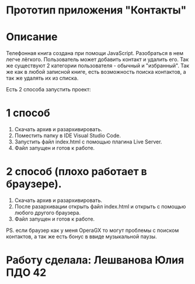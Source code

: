 ﻿# Прототип приложения "Контакты"

# Описание

Телефонная книга создана при помощи JavaScript. 
Разобраться в нем легче лёгкого. Пользователь может добавить контакт и удалить его. Так же существуют 2 категории пользователя - обычный  и "избранный". Так же как в любой записной книге, есть возможность поиска контактов, а так же удалять их из списка.

Есть 2 способа запустить проект:

# 1 способ

1. Скачать архив и разархивировать.
2. Поместить папку в IDE Visual Studio Code.
3. Запустить файл index.html с помощью плагина Live Server.
4. Файл запущен и готов к работе.

# 2 способ (плохо работает в браузере).

1. Скачать архив и разархивировать.
2. После разархивации открыть файл index.html и открыть с помощью любого другого браузера.
3. Файл запущен и готов к работе.

PS. если браузер как у меня OperaGX то могут проблемы с поиском контактов, а так же есть бонус в ввиде музыкальной паузы.
# Работу сделала: Лешванова Юлия ПДО 42